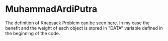 # MuhammadArdiPutra

The definition of Knapsack Problem can be seen [here](https://en.wikipedia.org/wiki/Knapsack_problem). In my case the benefit and the weight of each object is stored in "DATA" variable defined in the beginning of the code.
